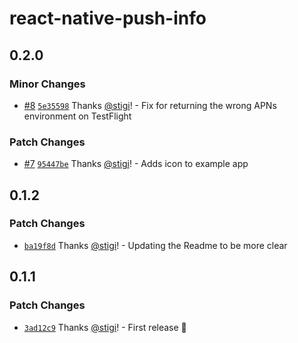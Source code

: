 # react-native-push-info

## 0.2.0

### Minor Changes

- [#8](https://github.com/magicbell/react-native-push-info/pull/8) [`5e35598`](https://github.com/magicbell/react-native-push-info/commit/5e35598a41f3daa8330157f5b595edac9cb13a58) Thanks [@stigi](https://github.com/stigi)! - Fix for returning the wrong APNs environment on TestFlight

### Patch Changes

- [#7](https://github.com/magicbell/react-native-push-info/pull/7) [`95447be`](https://github.com/magicbell/react-native-push-info/commit/95447bea2c7a6041ca02c981eb970f7f13ddb312) Thanks [@stigi](https://github.com/stigi)! - Adds icon to example app

## 0.1.2

### Patch Changes

- [`ba19f8d`](https://github.com/magicbell/react-native-push-info/commit/ba19f8dbcfa16a5225d595a5e85ccfc92d89eb12) Thanks [@stigi](https://github.com/stigi)! - Updating the Readme to be more clear

## 0.1.1

### Patch Changes

- [`3ad12c9`](https://github.com/magicbell/react-native-push-info/commit/3ad12c993abdac67710630dac0198957b5fbc763) Thanks [@stigi](https://github.com/stigi)! - First release 🎉
